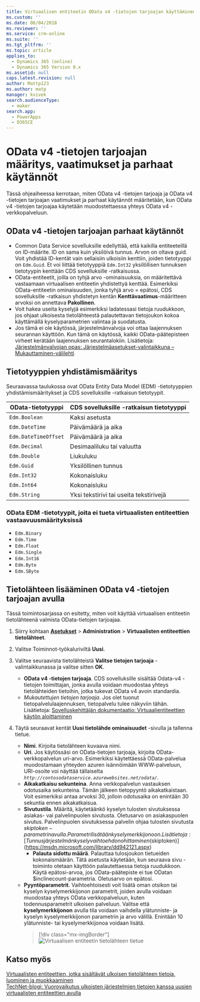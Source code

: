 ```yaml
---
title: Virtuaalisen entiteetin OData v4 -tietojen tarjoajan käyttäminen Common Data Service sovelluksille -ratkaisun kanssa | MicrosoftDocs
ms.custom: ''
ms.date: 06/04/2018
ms.reviewer: ''
ms.service: crm-online
ms.suite: ''
ms.tgt_pltfrm: ''
ms.topic: article
applies_to:
  - Dynamics 365 (online)
  - Dynamics 365 Version 9.x
ms.assetid: null
caps.latest.revision: null
author: Mattp123
ms.author: matp
manager: kvivek
search.audienceType:
  - maker
search.app:
  - PowerApps
  - D365CE
---
```


# <a name="odata-v4-data-provider-configuration-requirements-and-best-practices"></a> OData v4 -tietojen tarjoajan määritys, vaatimukset ja parhaat käytännöt

Tässä ohjeaiheessa kerrotaan, miten OData v4 -tietojen tarjoaja ja OData v4 -tietojen tarjoajan vaatimukset ja parhaat käytännöt määritetään, kun OData v4 -tietojen tarjoajaa käytetään muodostettaessa yhteys OData v4 -verkkopalveluun. 

## <a name="odata-v4-data-provider-best-practices"></a>OData v4 -tietojen tarjoajan parhaat käytännöt

- Common Data Service sovelluksille edellyttää, että kaikilla entiteeteillä on ID-määrite. ID on sama kuin yksilöivä tunnus. Arvon on oltava guid.  Voit yhdistää ID-kentät vain sellaisiin ulkoisiin kenttiin, joiden tietotyyppi on `Edm.Guid`.  Et voi liittää tietotyyppiä `Edm.Int32` yksilöllisen tunnuksen tietotyypin kenttään CDS sovelluksille -ratkaisussa.
-  OData-entiteetit, joilla on tyhjä arvo -ominaisuuksia, on määritettävä vastaamaan virtuaalisen entiteetin yhdistettyä kenttää. Esimerkiksi OData-entiteetin ominaisuuden, jonka tyhjä arvo = epätosi, CDS sovelluksille -ratkaisun yhdistetyn kentän **Kenttävaatimus**-määritteen arvoksi on annettava **Pakollinen**. 
- Voit hakea useita kyselyjä esimerkiksi ladatessasi tietoja ruudukkoon, jos ohjaat ulkoisesta tietolähteestä palautettavan tietojoukon kokoa käyttämällä kyselyparametrien valintaa ja suodatusta.
- Jos tämä ei ole käytössä, järjestelmänvalvoja voi ottaa laajennuksen seurannan käyttöön. Kun tämä on käytössä, kaikki OData-päätepisteen virheet kerätään laajennuksen seurantalokiin. Lisätietoja: [Järjestelmänvalvojan opas: Järjestelmäasetukset-valintaikkuna – Mukauttaminen-välilehti](/dynamics365/customer-engagement/admin/system-settings-dialog-box-customization-tab) 

## <a name="data-type-mapping"></a>Tietotyyppien yhdistämismääritys

Seuraavassa taulukossa ovat OData Entity Data Model (EDM) -tietotyyppien yhdistämismääritykset ja CDS sovelluksille -ratkaisun tietotyypit. 

|OData-tietotyyppi|CDS sovelluksille -ratkaisun tietotyyppi  |
|---------|---------|
|`Edm.Boolean`|Kaksi asetusta|
|`Edm.DateTime`|Päivämäärä ja aika|
|`Edm.DateTimeOffset`|Päivämäärä ja aika|
|`Edm.Decimal`|Desimaaliluku tai valuutta|
|`Edm.Double`|Liukuluku|
|`Edm.Guid`|Yksilöllinen tunnus|
|`Edm.Int32`|Kokonaisluku|
|`Edm.Int64`|Kokonaisluku|
|`Edm.String`|Yksi tekstirivi tai useita tekstirivejä|


### <a name="odata-edm-data-types-that-are-not-supported-for-mapping-with-virtual-entities"></a>OData EDM -tietotyypit, joita ei tueta virtuaalisten entiteettien vastaavuusmäärityksissä 

- `Edm.Binary `
- `Edm.Time` 
- `Edm.Float `
- `Edm.Single` 
- `Edm.Int16` 
- `Edm.Byte` 
- `Edm.SByte`

 
## <a name="add-a-data-source-using-the-odata-v4-data-provider"></a>Tietolähteen lisääminen OData v4 -tietojen tarjoajan avulla

Tässä toimintosarjassa on esitetty, miten voit käyttää virtuaalisen entiteetin tietolähteenä valmista OData-tietojen tarjoajaa.   
  
1. Siirry kohtaan **[Asetukset](../model-driven-apps/advanced-navigation.md#settings)** > **Administration** > **Virtuaalisten entiteettien tietolähteet**.  
1. Valitse Toiminnot-työkaluriviltä **Uusi**.  
1. Valitse seuraavista tietolähteistä **Valitse tietojen tarjoaja** -valintaikkunassa ja valitse sitten **OK**.  
  
    - **OData v4 -tietojen tarjoaja**. CDS sovelluksille sisältää Odata-v4 -tietojen toimittajan, jonka avulla voidaan muodostaa yhteys tietolähteiden tietoihin, jotka tukevat OData v4 avoin standardia.  
    - *Mukautettujen tietojen tarjoaja*. Jos olet tuonut tietopalvelulaajennuksen, tietopalvelu tulee näkyviin tähän. Lisätietoja:  [Sovelluskehittäjän dokumentaatio: Virtuaalientiteettien käytön aloittaminen](/dynamics365/customer-engagement/developer/virtual-entities/get-started-ve)  
    
1. Täytä seuraavat kentät **Uusi tietolähde ominaisuudet** -sivulla ja tallenna tietue.  
  
    - **Nimi**. Kirjoita tietolähteen kuvaava nimi.  
    - **Uri**. Jos käytössäsi on OData-tietojen tarjoaja, kirjoita OData-verkkopalvelun uri-arvo. Esimerkiksi käytettäessä OData-palvelua muodostamaan yhteyden azuren isännöimään WWW-palveluun, URI-osoite voi näyttää tällaiselta *`http://contosodataservice.azurewebsites.net/odata/`*.  
    - **Aikakatkaisu sekunteina**. Anna verkkopalvelun vastauksen odotusaika sekunteina. Tämän jälkeen tietopyyntö aikakatkaistaan. Voit esimerkiksi antaa arvoksi 30, jolloin odotusaika on enintään 30 sekuntia ennen aikakatkaisua.  
    - **Sivutustila**. Määritä, käytetäänkö kyselyn tulosten sivutuksessa asiakas- vai palvelinpuolen sivutusta. Oletusarvo on asiakaspuolen sivutus. Palvelinpuolen sivutuksessa palvelin ohjaa tulosten sivutusta $skiptoken-parametrin avulla. Parametri lisätään kyselymerkkijonoon. Lisätietoja: [Tunnusjärjestelmän kyselyvaihtoehdon ohittaminen ($skiptoken)](https://msdn.microsoft.com/library/dd942121.aspx)  
        -  **Palauta sidottu määrä**. Palauttaa tulosjoukon tietueiden kokonaismäärän. Tätä asetusta käytetään, kun seuraava sivu -toiminto otetaan käyttöön palautettaessa tietoja ruudukkoon. Käytä epätosi-arvoa, jos OData-päätepiste ei tue ODatan $inclinecount-parametria. Oletusarvo on epätosi.
    - **Pyyntöparametrit**. Vaihtoehtoisesti voit lisätä oman otsikon tai kyselyn kyselymerkkijonon parametrit, joiden avulla voidaan muodostaa yhteys OData verkkopalveluun, kuten todennusparametrit ulkoisen palveluun. Valitse että **kyselymerkkijonon** avulla tila voidaan vaihdella ylätunniste- ja kyselyn kyselymerkkijonon parametrin ja arvo välillä. Enintään 10 ylätunniste- tai kyselymerkkijonoa voidaan lisätä. 
        > [!div class="mx-imgBorder"] 
        > ![Virtuaalisen entiteetin tietolähteen tietue](media/virtual-entity-data-source.png) 


## <a name="see-also"></a>Katso myös  

[Virtuaalisten entiteettien, jotka sisältävät ulkoisen tietolähteen tietoja, luominen ja muokkaaminen](create-edit-virtual-entities.md) <br/>
[TechNet-blogi: Vuorovaikutus ulkoisten järjestelmien tietojen kanssa uusien virtuaalisten entiteettien avulla](https://blogs.technet.microsoft.com/lystavlen/2017/09/08/virtual-entities/)
